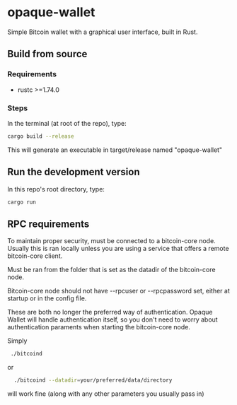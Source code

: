 # opaque-wallet

Simple Bitcoin wallet with a graphical user interface, built in Rust.

## Build from source

### Requirements

- rustc >=1.74.0

### Steps

In the terminal (at root of the repo), type:

```bash
cargo build --release
```

This will generate an executable in target/release named "opaque-wallet"

## Run the development version

In this repo's root directory, type:

```bash
cargo run
```

## RPC requirements

To maintain proper security, must be connected to a bitcoin-core node. Usually this is ran locally unless you are using a service that offers a remote bitcoin-core client.

Must be ran from the folder that is set as the datadir of the bitcoin-core node.

Bitcoin-core node should not have --rpcuser or --rpcpassword set, either at startup or in the config file.

These are both no longer the preferred way of authentication. Opaque Wallet will handle authentication itself, so you don't need to worry about authentication paraments when starting the bitcoin-core node.

Simply

```bash
 ./bitcoind
```

or

```bash
  ./bitcoind --datadir=your/preferred/data/directory
```

will work fine (along with any other parameters you usually pass in)
